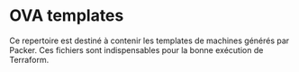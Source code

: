 # OVA templates

Ce repertoire est destiné à contenir les templates de machines générés par Packer.
Ces fichiers sont indispensables pour la bonne exécution de Terraform.

